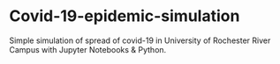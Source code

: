 # Covid-19-epidemic-simulation
Simple simulation of spread of covid-19 in University of Rochester River Campus with Jupyter Notebooks &amp; Python.
